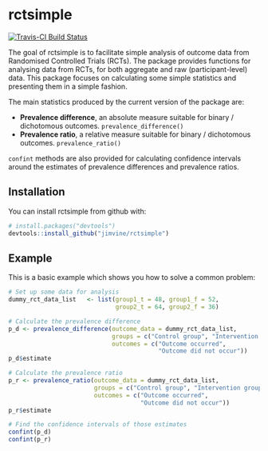 # rctsimple

[![Travis-CI Build Status](https://travis-ci.org/jimvine/rctsimple.svg?branch=master)](https://travis-ci.org/jimvine/rctsimple)

The goal of rctsimple is to facilitate simple analysis of outcome data from
Randomised Controlled Trials (RCTs). The package provides functions for 
analysing data from RCTs, for both aggregate and raw (participant-level) data.
This package focuses on calculating some simple statistics and presenting them
in a simple fashion.

The main statistics produced by the current version of the package are:

* **Prevalence difference**, an absolute measure suitable for binary / 
  dichotomous outcomes. `prevalence_difference()`
* **Prevalence ratio**, a relative measure suitable for binary / 
  dichotomous outcomes. `prevalence_ratio()`

`confint` methods are also provided for calculating confidence intervals around
the estimates of prevalence differences and prevalence ratios.

## Installation

You can install rctsimple from github with:

```R
# install.packages("devtools")
devtools::install_github("jimvine/rctsimple")
```

## Example

This is a basic example which shows you how to solve a common problem:

```R
# Set up some data for analysis
dummy_rct_data_list   <- list(group1_t = 48, group1_f = 52,
                              group2_t = 64, group2_f = 36)

# Calculate the prevalence difference
p_d <- prevalence_difference(outcome_data = dummy_rct_data_list,
                             groups = c("Control group", "Intervention group"),
                             outcomes = c("Outcome occurred", 
                                          "Outcome did not occur"))
p_d$estimate

# Calculate the prevalence ratio
p_r <- prevalence_ratio(outcome_data = dummy_rct_data_list,
                        groups = c("Control group", "Intervention group"),
                        outcomes = c("Outcome occurred", 
                                     "Outcome did not occur"))
p_r$estimate

# Find the confidence intervals of those estimates
confint(p_d)
confint(p_r)
```
